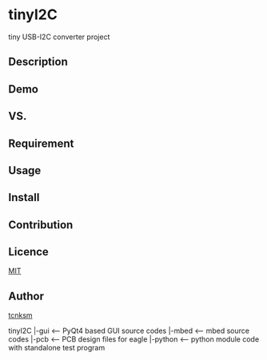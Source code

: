 tinyI2C
=======

tiny USB-I2C converter project

## Description

## Demo

## VS. 

## Requirement

## Usage

## Install

## Contribution

## Licence

[MIT](https://github.com/tcnksm/tool/blob/master/LICENCE)

## Author

[tcnksm](https://github.com/tcnksm)


tinyI2C
|-gui       <-- PyQt4 based GUI source codes
|-mbed      <-- mbed source codes
|-pcb       <-- PCB design files for eagle
|-python    <-- python module code with standalone test program
